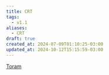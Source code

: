 ```yaml
---
title: CRT
tags:
  - v1.1
aliases:
  - CRT
draft: true
created_at: 2024-07-09T01:10:25-03:00
updated_at: 2024-10-12T15:15:59-03:00
---
```


[Toram](../26/Toram.md)